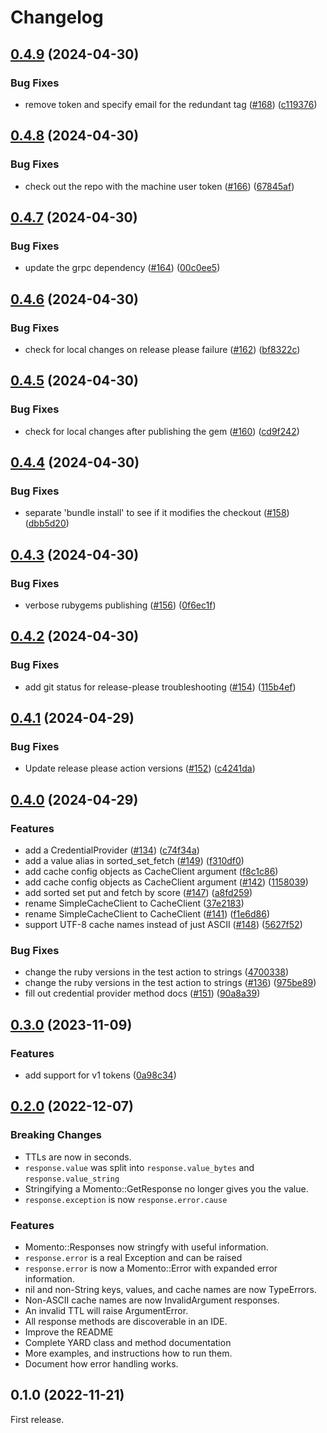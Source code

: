 # Changelog

## [0.4.9](https://github.com/momentohq/client-sdk-ruby/compare/momento/v0.4.8...momento/v0.4.9) (2024-04-30)


### Bug Fixes

* remove token and specify email for the redundant tag ([#168](https://github.com/momentohq/client-sdk-ruby/issues/168)) ([c119376](https://github.com/momentohq/client-sdk-ruby/commit/c11937641acce6b55dbb7e59f87f548769ad9313))

## [0.4.8](https://github.com/momentohq/client-sdk-ruby/compare/momento/v0.4.7...momento/v0.4.8) (2024-04-30)


### Bug Fixes

* check out the repo with the machine user token ([#166](https://github.com/momentohq/client-sdk-ruby/issues/166)) ([67845af](https://github.com/momentohq/client-sdk-ruby/commit/67845af1da172271ea0e604d4ab8d6e749a7d7c1))

## [0.4.7](https://github.com/momentohq/client-sdk-ruby/compare/momento/v0.4.6...momento/v0.4.7) (2024-04-30)


### Bug Fixes

* update the grpc dependency ([#164](https://github.com/momentohq/client-sdk-ruby/issues/164)) ([00c0ee5](https://github.com/momentohq/client-sdk-ruby/commit/00c0ee578c63b2003b6de23506715447d762997a))

## [0.4.6](https://github.com/momentohq/client-sdk-ruby/compare/momento/v0.4.5...momento/v0.4.6) (2024-04-30)


### Bug Fixes

* check for local changes on release please failure ([#162](https://github.com/momentohq/client-sdk-ruby/issues/162)) ([bf8322c](https://github.com/momentohq/client-sdk-ruby/commit/bf8322c2cbd887c595db537838e227a0e66ebeb3))

## [0.4.5](https://github.com/momentohq/client-sdk-ruby/compare/momento/v0.4.4...momento/v0.4.5) (2024-04-30)


### Bug Fixes

* check for local changes after publishing the gem ([#160](https://github.com/momentohq/client-sdk-ruby/issues/160)) ([cd9f242](https://github.com/momentohq/client-sdk-ruby/commit/cd9f242d224b6541d11fe06df23311d7ee6f19d0))

## [0.4.4](https://github.com/momentohq/client-sdk-ruby/compare/momento/v0.4.3...momento/v0.4.4) (2024-04-30)


### Bug Fixes

* separate 'bundle install' to see if it modifies the checkout ([#158](https://github.com/momentohq/client-sdk-ruby/issues/158)) ([dbb5d20](https://github.com/momentohq/client-sdk-ruby/commit/dbb5d20619fb556eeebec7f80ff55e02bd14c282))

## [0.4.3](https://github.com/momentohq/client-sdk-ruby/compare/momento/v0.4.2...momento/v0.4.3) (2024-04-30)


### Bug Fixes

* verbose rubygems publishing ([#156](https://github.com/momentohq/client-sdk-ruby/issues/156)) ([0f6ec1f](https://github.com/momentohq/client-sdk-ruby/commit/0f6ec1fc958bb9473b4f508f2cb2d1e35beaf90c))

## [0.4.2](https://github.com/momentohq/client-sdk-ruby/compare/momento/v0.4.1...momento/v0.4.2) (2024-04-30)


### Bug Fixes

* add git status for release-please troubleshooting ([#154](https://github.com/momentohq/client-sdk-ruby/issues/154)) ([115b4ef](https://github.com/momentohq/client-sdk-ruby/commit/115b4ef77c62344e1debd813d19adf47fa687f1b))

## [0.4.1](https://github.com/momentohq/client-sdk-ruby/compare/momento/v0.4.0...momento/v0.4.1) (2024-04-29)


### Bug Fixes

* Update release please action versions ([#152](https://github.com/momentohq/client-sdk-ruby/issues/152)) ([c4241da](https://github.com/momentohq/client-sdk-ruby/commit/c4241daa72dcb1f73eafef9ef86618e51826c3fb))

## [0.4.0](https://github.com/momentohq/client-sdk-ruby/compare/momento/v0.3.0...momento/v0.4.0) (2024-04-29)


### Features

* add a CredentialProvider ([#134](https://github.com/momentohq/client-sdk-ruby/issues/134)) ([c74f34a](https://github.com/momentohq/client-sdk-ruby/commit/c74f34a102d24b6f143376ac4c643139b2559394))
* add a value alias in sorted_set_fetch ([#149](https://github.com/momentohq/client-sdk-ruby/issues/149)) ([f310df0](https://github.com/momentohq/client-sdk-ruby/commit/f310df08735a41bd834e27ef138897c2ac5aa5ce))
* add cache config objects as CacheClient argument ([f8c1c86](https://github.com/momentohq/client-sdk-ruby/commit/f8c1c860fa05c83a766b0063835013b32cc35382))
* add cache config objects as CacheClient argument ([#142](https://github.com/momentohq/client-sdk-ruby/issues/142)) ([1158039](https://github.com/momentohq/client-sdk-ruby/commit/1158039ab4caa8fb6ab491c71c82d9eae3ad4083))
* add sorted set put and fetch by score ([#147](https://github.com/momentohq/client-sdk-ruby/issues/147)) ([a8fd259](https://github.com/momentohq/client-sdk-ruby/commit/a8fd259d09f273a3ed0c857b05610534d801673e))
* rename SimpleCacheClient to CacheClient ([37e2183](https://github.com/momentohq/client-sdk-ruby/commit/37e2183390e3184ad6ce4429df15fdd4b8b15a74))
* rename SimpleCacheClient to CacheClient ([#141](https://github.com/momentohq/client-sdk-ruby/issues/141)) ([f1e6d86](https://github.com/momentohq/client-sdk-ruby/commit/f1e6d86ea9665bb66164265a7baa85f729d798a8))
* support UTF-8 cache names instead of just ASCII ([#148](https://github.com/momentohq/client-sdk-ruby/issues/148)) ([5627f52](https://github.com/momentohq/client-sdk-ruby/commit/5627f526ccb269383289f8b3a033890f868f936d))


### Bug Fixes

* change the ruby versions in the test action to strings ([4700338](https://github.com/momentohq/client-sdk-ruby/commit/47003387cbab0739361eedcdad9662f0a0753757))
* change the ruby versions in the test action to strings ([#136](https://github.com/momentohq/client-sdk-ruby/issues/136)) ([975be89](https://github.com/momentohq/client-sdk-ruby/commit/975be891c7cea139b6365698cf80d74db718bc3f))
* fill out credential provider method docs ([#151](https://github.com/momentohq/client-sdk-ruby/issues/151)) ([90a8a39](https://github.com/momentohq/client-sdk-ruby/commit/90a8a39a50c908cc927fbdb8307fb50d29d7b960))

## [0.3.0](https://github.com/momentohq/client-sdk-ruby/compare/momento-v0.2.0...momento/v0.3.0) (2023-11-09)


### Features

* add support for v1 tokens ([0a98c34](https://github.com/momentohq/client-sdk-ruby/commit/0a98c3404972966a7c4c2017908f2c204532712d))

## [0.2.0](https://github.com/momentohq/client-sdk-ruby/compare/momento-v0.1.0...momento/v0.2.0) (2022-12-07)

### Breaking Changes

* TTLs are now in seconds.
* `response.value` was split into `response.value_bytes` and `response.value_string`
* Stringifying a Momento::GetResponse no longer gives you the value.
* `response.exception` is now `response.error.cause`

### Features

* Momento::Responses now stringfy with useful information.
* `response.error` is a real Exception and can be raised
* `response.error` is now a Momento::Error with expanded error information.
* nil and non-String keys, values, and cache names are now TypeErrors.
* Non-ASCII cache names are now InvalidArgument responses.
* An invalid TTL will raise ArgumentError.
* All response methods are discoverable in an IDE.
* Improve the README
* Complete YARD class and method documentation
* More examples, and instructions how to run them.
* Document how error handling works.

## 0.1.0 (2022-11-21)

First release.
